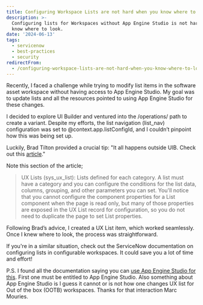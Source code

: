 ```yaml
---
title: Configuring Workspace Lists are not hard when you know where to look
description: >-
  Configuring lists for Workspaces without App Engine Studio is not hard if you
  know where to look.
date: '2024-06-13'
tags:
  - servicenow
  - best-practices
  - security
redirectFrom:
  - /configuring-workspace-lists-are-not-hard-when-you-know-where-to-look/
---
```


Recently, I faced a challenge while trying to modify list items in the software asset workspace without having access to App Engine Studio. My goal was to update lists and all the resources pointed to using App Engine Studio for these changes.

I decided to explore UI Builder and ventured into the /operations/ path to create a variant. Despite my efforts, the list navigation (list_nav) configuration was set to @context.app.listConfigId, and I couldn’t pinpoint how this was being set up.

Luckily, Brad Tilton provided a crucial tip: "It all happens outside UIB. Check out this [article](https://www.servicenow.com/community/next-experience-articles/configuring-lists-in-configurable-workspace/ta-p/2331983)."

Note this section of the article;
> UX Lists (sys_ux_list): Lists defined for each category. A list must have a category and you can configure the conditions for the list data, columns, grouping, and other parameters you can set. You'll notice that you cannot configure the component properties for a List component when the page is read only, but many of those properties are exposed in the UX List record for configuration, so you do not need to duplicate the page to set List properties.

Following Brad’s advice, I created a UX List item, which worked seamlessly. Once I knew where to look, the process was straightforward.

If you're in a similar situation, check out the ServiceNow documentation on configuring lists in configurable workspaces. It could save you a lot of time and effort!

P.S.
I found all the documentation saying you can [use App Engine Studio for this](https://www.linkedin.com/feed/update/urn:li:activity:7207069631772069888?commentUrn=urn%3Ali%3Acomment%3A%28activity%3A7207069631772069888%2C7207107885061816320%29&dashCommentUrn=urn%3Ali%3Afsd_comment%3A%287207107885061816320%2Curn%3Ali%3Aactivity%3A7207069631772069888%29).  First one must be entitled to App Engine Studio.  Also something about App Engine Studio is I guess it cannot or is not how one changes UX list for Out of the box (OOTB) workspaces.  Thanks for that interaction Marc Mouries.